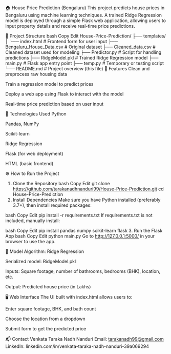 🏠 House Price Prediction (Bengaluru)
This project predicts house prices in Bengaluru using machine learning techniques. A trained Ridge Regression model is deployed through a simple Flask web application, allowing users to input property details and receive real-time price predictions.

📁 Project Structure
bash
Copy
Edit
House-Price-Prediction/
├── templates/
│   └── index.html             # Frontend form for user input
├── Bengaluru_House_Data.csv   # Original dataset
├── Cleaned_data.csv           # Cleaned dataset used for modeling
├── Predictor.py               # Script for handling predictions
├── RidgeModel.pkl             # Trained Ridge Regression model
├── main.py                    # Flask app entry point
├── temp.py                    # Temporary or testing script
└── README.md                  # Project overview (this file)
🚀 Features
Clean and preprocess raw housing data

Train a regression model to predict prices

Deploy a web app using Flask to interact with the model

Real-time price prediction based on user input

🔧 Technologies Used
Python

Pandas, NumPy

Scikit-learn

Ridge Regression

Flask (for web deployment)

HTML (basic frontend)

⚙️ How to Run the Project
1. Clone the Repository
bash
Copy
Edit
git clone https://github.com/tarakanadhnanduri99/House-Price-Prediction.git
cd House-Price-Prediction
2. Install Dependencies
Make sure you have Python installed (preferably 3.7+), then install required packages:

bash
Copy
Edit
pip install -r requirements.txt
If requirements.txt is not included, manually install:

bash
Copy
Edit
pip install pandas numpy scikit-learn flask
3. Run the Flask App
bash
Copy
Edit
python main.py
Go to http://127.0.0.1:5000/ in your browser to use the app.

🧠 Model
Algorithm: Ridge Regression

Serialized model: RidgeModel.pkl

Inputs: Square footage, number of bathrooms, bedrooms (BHK), location, etc.

Output: Predicted house price (in Lakhs)

🖥️ Web Interface
The UI built with index.html allows users to:

Enter square footage, BHK, and bath count

Choose the location from a dropdown

Submit form to get the predicted price

📬 Contact
Venkata Taraka Nadh Nanduri
Email: tarakanadh99@gmail.com
LinkedIn: linkedin.com/in/venkata-taraka-nadh-nanduri-39a069294
